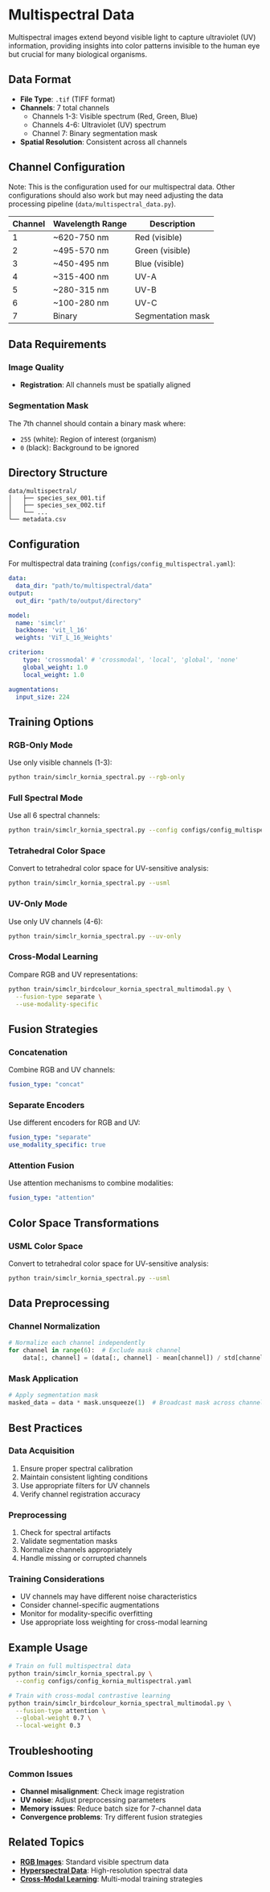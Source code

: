 # Multispectral Data

Multispectral images extend beyond visible light to capture ultraviolet (UV) information, providing insights into color patterns invisible to the human eye but crucial for many biological organisms.

## Data Format

- **File Type**: `.tif` (TIFF format)
- **Channels**: 7 total channels
  - Channels 1-3: Visible spectrum (Red, Green, Blue)
  - Channels 4-6: Ultraviolet (UV) spectrum
  - Channel 7: Binary segmentation mask
- **Spatial Resolution**: Consistent across all channels

## Channel Configuration
Note: This is the configuration used for our multispectral data. Other configurations should also work but may need adjusting the data processing pipeline (`data/multispectral_data.py`).

| Channel | Wavelength Range | Description |
|---------|------------------|-------------|
| 1 | ~620-750 nm | Red (visible) |
| 2 | ~495-570 nm | Green (visible) |
| 3 | ~450-495 nm | Blue (visible) |
| 4 | ~315-400 nm | UV-A |
| 5 | ~280-315 nm | UV-B |
| 6 | ~100-280 nm | UV-C |
| 7 | Binary | Segmentation mask |

## Data Requirements

### Image Quality
- **Registration**: All channels must be spatially aligned

### Segmentation Mask
The 7th channel should contain a binary mask where:
- `255` (white): Region of interest (organism)
- `0` (black): Background to be ignored

## Directory Structure

```
data/multispectral/
│   ├── species_sex_001.tif
│   ├── species_sex_002.tif
│   └── ... 
└── metadata.csv
```

## Configuration

For multispectral data training (`configs/config_multispectral.yaml`):

```yaml
data:
  data_dir: "path/to/multispectral/data"
output:
  out_dir: "path/to/output/directory"

model:
  name: 'simclr'  
  backbone: 'vit_l_16'
  weights: 'ViT_L_16_Weights'

criterion:
    type: 'crossmodal' # 'crossmodal', 'local', 'global', 'none'
    global_weight: 1.0
    local_weight: 1.0

augmentations:
  input_size: 224
```

## Training Options

### RGB-Only Mode
Use only visible channels (1-3):

```bash
python train/simclr_kornia_spectral.py --rgb-only
```

### Full Spectral Mode
Use all 6 spectral channels:

```bash
python train/simclr_kornia_spectral.py --config configs/config_multispectral.yaml
```

### Tetrahedral Color Space
Convert to tetrahedral color space for UV-sensitive analysis:

```bash
python train/simclr_kornia_spectral.py --usml
```

### UV-Only Mode
Use only UV channels (4-6):

```bash
python train/simclr_kornia_spectral.py --uv-only
```

### Cross-Modal Learning
Compare RGB and UV representations:

```bash
python train/simclr_birdcolour_kornia_spectral_multimodal.py \
  --fusion-type separate \
  --use-modality-specific
```

## Fusion Strategies

### Concatenation
Combine RGB and UV channels:
```yaml
fusion_type: "concat"
```

### Separate Encoders
Use different encoders for RGB and UV:
```yaml
fusion_type: "separate"
use_modality_specific: true
```

### Attention Fusion
Use attention mechanisms to combine modalities:
```yaml
fusion_type: "attention"
```

## Color Space Transformations

### USML Color Space
Convert to tetrahedral color space for UV-sensitive analysis:

```bash
python train/simclr_kornia_spectral.py --usml
```

## Data Preprocessing

### Channel Normalization
```python
# Normalize each channel independently
for channel in range(6):  # Exclude mask channel
    data[:, channel] = (data[:, channel] - mean[channel]) / std[channel]
```

### Mask Application
```python
# Apply segmentation mask
masked_data = data * mask.unsqueeze(1)  # Broadcast mask across channels
```

## Best Practices

### Data Acquisition
1. Ensure proper spectral calibration
2. Maintain consistent lighting conditions
3. Use appropriate filters for UV channels
4. Verify channel registration accuracy

### Preprocessing
1. Check for spectral artifacts
2. Validate segmentation masks
3. Normalize channels appropriately
4. Handle missing or corrupted channels

### Training Considerations
- UV channels may have different noise characteristics
- Consider channel-specific augmentations
- Monitor for modality-specific overfitting
- Use appropriate loss weighting for cross-modal learning

## Example Usage

```bash
# Train on full multispectral data
python train/simclr_kornia_spectral.py \
  --config configs/config_kornia_multispectral.yaml

# Train with cross-modal contrastive learning
python train/simclr_birdcolour_kornia_spectral_multimodal.py \
  --fusion-type attention \
  --global-weight 0.7 \
  --local-weight 0.3
```

## Troubleshooting

### Common Issues
- **Channel misalignment**: Check image registration
- **UV noise**: Adjust preprocessing parameters
- **Memory issues**: Reduce batch size for 7-channel data
- **Convergence problems**: Try different fusion strategies

## Related Topics

- **[RGB Images](rgb.md)**: Standard visible spectrum data
- **[Hyperspectral Data](hyperspectral.md)**: High-resolution spectral data
- **[Cross-Modal Learning](../simclr/cross-modal.md)**: Multi-modal training strategies
